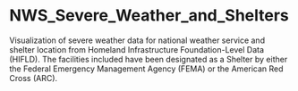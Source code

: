 # NWS_Severe_Weather_and_Shelters
Visualization of severe weather data for national weather service and shelter location from Homeland Infrastructure Foundation-Level Data (HIFLD). The facilities included have been designated as a Shelter by either the Federal Emergency Management Agency (FEMA) or the American Red Cross (ARC). 
